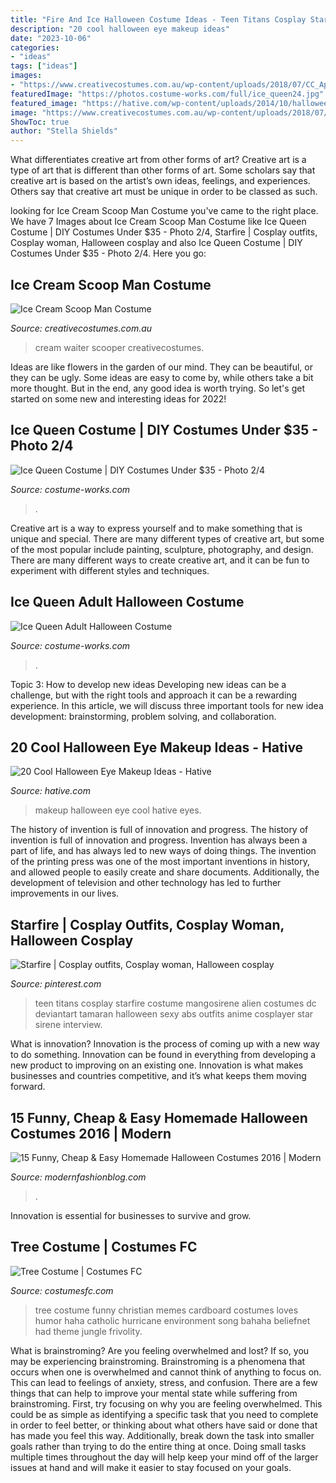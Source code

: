 ```yaml
---
title: "Fire And Ice Halloween Costume Ideas - Teen Titans Cosplay Starfire Costume Mangosirene Alien Costumes Dc Deviantart Tamaran Halloween Sexy Abs Outfits Anime Cosplayer Star Sirene Interview"
description: "20 cool halloween eye makeup ideas"
date: "2023-10-06"
categories:
- "ideas"
tags: ["ideas"]
images:
- "https://www.creativecostumes.com.au/wp-content/uploads/2018/07/CC_April_18_064-768x1024.jpg"
featuredImage: "https://photos.costume-works.com/full/ice_queen24.jpg"
featured_image: "https://hative.com/wp-content/uploads/2014/10/halloween-eye-makeup/9-halloween-eye-makeup-ideas.jpg"
image: "https://www.creativecostumes.com.au/wp-content/uploads/2018/07/CC_April_18_064-768x1024.jpg"
ShowToc: true
author: "Stella Shields"
---
```



What differentiates creative art from other forms of art?
Creative art is a type of art that is different than other forms of art. Some scholars say that creative art is based on the artist’s own ideas, feelings, and experiences. Others say that creative art must be unique in order to be classed as such.

	

		
looking for Ice Cream Scoop Man Costume you've came to the right place. We have 7 Images about Ice Cream Scoop Man Costume like Ice Queen Costume | DIY Costumes Under $35 - Photo 2/4, Starfire | Cosplay outfits, Cosplay woman, Halloween cosplay and also Ice Queen Costume | DIY Costumes Under $35 - Photo 2/4. Here you go:
		
    
## Ice Cream Scoop Man Costume

<img loading=lazy src="https://www.creativecostumes.com.au/wp-content/uploads/2018/07/CC_April_18_064-768x1024.jpg" onerror="this.onerror=null;this.src='https://tse1.mm.bing.net/th?id=OIP.s3uS7TcsRKNrQRtjwJ0I3gHaJ4&amp;pid=15.1';" alt="Ice Cream Scoop Man Costume">

_Source: creativecostumes.com.au_

>cream waiter scooper creativecostumes. 

	

Ideas are like flowers in the garden of our mind. They can be beautiful, or they can be ugly. Some ideas are easy to come by, while others take a bit more thought. But in the end, any good idea is worth trying. So let's get started on some new and interesting ideas for 2022!

    
## Ice Queen Costume | DIY Costumes Under $35 - Photo 2/4

<img loading=lazy src="https://photos.costume-works.com/full/ice_queen36.jpg" onerror="this.onerror=null;this.src='https://tse4.mm.bing.net/th?id=OIP.QbhfKdmKDJK9IuiDdMPU4wHaPP&amp;pid=15.1';" alt="Ice Queen Costume | DIY Costumes Under $35 - Photo 2/4">

_Source: costume-works.com_

>. 

	

Creative art is a way to express yourself and to make something that is unique and special. There are many different types of creative art, but some of the most popular include painting, sculpture, photography, and design. There are many different ways to create creative art, and it can be fun to experiment with different styles and techniques.

    
## Ice Queen Adult Halloween Costume

<img loading=lazy src="https://photos.costume-works.com/full/ice_queen24.jpg" onerror="this.onerror=null;this.src='https://tse3.mm.bing.net/th?id=OIP.ojVMIgca2aHL_Bc2C8N7IQHaNg&amp;pid=15.1';" alt="Ice Queen Adult Halloween Costume">

_Source: costume-works.com_

>. 

	

Topic 3: How to develop new ideas
Developing new ideas can be a challenge, but with the right tools and approach it can be a rewarding experience. In this article, we will discuss three important tools for new idea development: brainstorming, problem solving, and collaboration.

    
## 20 Cool Halloween Eye Makeup Ideas - Hative

<img loading=lazy src="https://hative.com/wp-content/uploads/2014/10/halloween-eye-makeup/9-halloween-eye-makeup-ideas.jpg" onerror="this.onerror=null;this.src='https://tse2.mm.bing.net/th?id=OIP.egBEcGOVwpl3WjWluc82QwHaK8&amp;pid=15.1';" alt="20 Cool Halloween Eye Makeup Ideas - Hative">

_Source: hative.com_

>makeup halloween eye cool hative eyes. 

	

The history of invention is full of innovation and progress.
The history of invention is full of innovation and progress. Invention has always been a part of life, and has always led to new ways of doing things. The invention of the printing press was one of the most important inventions in history, and allowed people to easily create and share documents. Additionally, the development of television and other technology has led to further improvements in our lives.

    
## Starfire | Cosplay Outfits, Cosplay Woman, Halloween Cosplay

<img loading=lazy src="https://i.pinimg.com/736x/30/98/0d/30980d488f6f6047a544831cc8c16c85--dc-cosplay-cosplay-costume.jpg" onerror="this.onerror=null;this.src='https://tse4.mm.bing.net/th?id=OIP.RGQG9BE_kKjH2MzUl3ofIAHaLH&amp;pid=15.1';" alt="Starfire | Cosplay outfits, Cosplay woman, Halloween cosplay">

_Source: pinterest.com_

>teen titans cosplay starfire costume mangosirene alien costumes dc deviantart tamaran halloween sexy abs outfits anime cosplayer star sirene interview. 

	

What is innovation?
Innovation is the process of coming up with a new way to do something. Innovation can be found in everything from developing a new product to improving on an existing one. Innovation is what makes businesses and countries competitive, and it’s what keeps them moving forward.

    
## 15 Funny, Cheap &amp; Easy Homemade Halloween Costumes 2016 | Modern

<img loading=lazy src="https://modernfashionblog.com/wp-content/uploads/2016/08/15-Funny-Cheap-Easy-Homemade-Halloween-Costumes-2016-3.jpg" onerror="this.onerror=null;this.src='https://tse1.mm.bing.net/th?id=OIP.eFa1vYcaLxWVMZtfrq3OBgHaJ4&amp;pid=15.1';" alt="15 Funny, Cheap &amp; Easy Homemade Halloween Costumes 2016 | Modern">

_Source: modernfashionblog.com_

>. 

	

Innovation is essential for businesses to survive and grow.

    
## Tree Costume | Costumes FC

<img loading=lazy src="http://www.costumesfc.com/wp-content/uploads/2014/11/Tree-Costume-Ideas.jpg" onerror="this.onerror=null;this.src='https://tse2.mm.bing.net/th?id=OIP.LZ2uuyMludHz7RZGeZ1tBQAAAA&amp;pid=15.1';" alt="Tree Costume | Costumes FC">

_Source: costumesfc.com_

>tree costume funny christian memes cardboard costumes loves humor haha catholic hurricane environment song bahaha beliefnet had theme jungle frivolity. 

	

What is brainstroming?
Are you feeling overwhelmed and lost? If so, you may be experiencing brainstroming. Brainstroming is a phenomena that occurs when one is overwhelmed and cannot think of anything to focus on. This can lead to feelings of anxiety, stress, and confusion. There are a few things that can help to improve your mental state while suffering from brainstroming. First, try focusing on why you are feeling overwhelmed. This could be as simple as identifying a specific task that you need to complete in order to feel better, or thinking about what others have said or done that has made you feel this way. Additionally, break down the task into smaller goals rather than trying to do the entire thing at once. Doing small tasks multiple times throughout the day will help keep your mind off of the larger issues at hand and will make it easier to stay focused on your goals.

